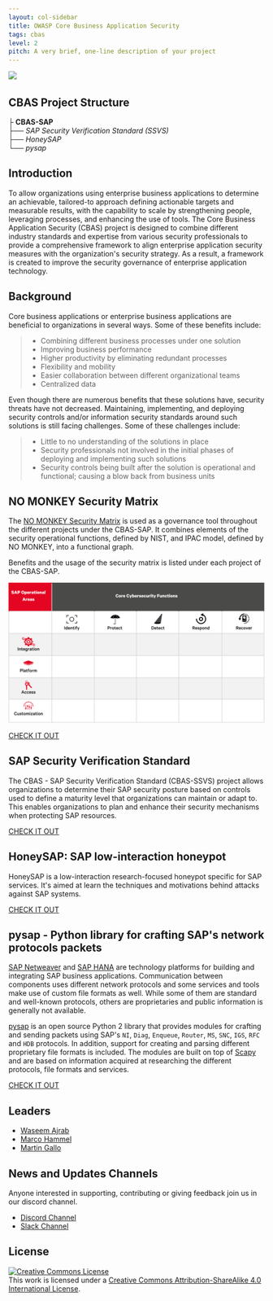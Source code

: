 ```yaml
---
layout: col-sidebar
title: OWASP Core Business Application Security
tags: cbas
level: 2
pitch: A very brief, one-line description of your project
---
```


<img src="assets/images/logo.png" width="150"/>

## CBAS Project Structure

   ├ __CBAS-SAP__                      
      ├── *SAP Security Verification Standard (SSVS)*         
      ├── *HoneySAP*            
      └── *pysap*

## Introduction
To allow organizations using enterprise business applications to determine an achievable, tailored-to approach defining actionable targets and measurable results, with the capability to scale by strengthening people, leveraging processes, and enhancing the use of tools. The Core Business Application Security (CBAS) project is designed to combine different industry standards and expertise from various security professionals to provide a comprehensive framework to align enterprise application security measures with the organization's security strategy. As a result, a framework is created to improve the security governance of enterprise application technology.


## Background
Core business applications or enterprise business applications are beneficial to organizations in several ways. Some of these benefits include:

> - Combining different business processes under one solution
> - Improving business performance
> - Higher productivity by eliminating redundant processes
> - Flexibility and mobility
> - Easier collaboration between different organizational teams
> - Centralized data

Even though there are numerous benefits that these solutions have, security threats have not decreased. Maintaining, implementing, and deploying security controls and/or information security standards around such solutions is still facing challenges. Some of these challenges include:

> - Little to no understanding of the solutions in place
> - Security professionals not involved in the initial phases of deploying and implementing such solutions
> - Security controls being built after the solution is operational and functional; causing a blow back from business units

## NO MONKEY Security Matrix

The [NO MONKEY Security Matrix](https://www.no-monkey.com/sap-security-matrix/) is used as a governance tool throughout the different projects under the CBAS-SAP. It combines elements of the security operational functions, defined by NIST, and IPAC model, defined by NO MONKEY, into a functional graph.

Benefits and the usage of the security matrix is listed under each project of the CBAS-SAP.

![](assets/images/NM_Security_Matrix.svg)

[CHECK IT OUT](https://www.no-monkey.com/sap-security-matrix/)   

## SAP Security Verification Standard

The CBAS - SAP Security Verification Standard (CBAS-SSVS) project allows organizations to determine their SAP security posture based on controls used to define a maturity level that organizations can maintain or adapt to. This enables organizations to plan and enhance their security mechanisms when protecting SAP resources.

[CHECK IT OUT](https://github.com/NO-MONKEY/CBAS-SAP-SecurityMaturityModel)

## HoneySAP: SAP low-interaction honeypot

HoneySAP is a low-interaction research-focused honeypot specific for SAP services. It's aimed at learn the techniques and motivations behind attacks against SAP systems.

[CHECK IT OUT](https://github.com/OWASP/HoneySAP)

## pysap - Python library for crafting SAP's network protocols packets

[SAP Netweaver](https://www.sap.com/platform/netweaver/index.epx) and
[SAP HANA](https://www.sap.com/products/hana.html) are technology platforms for
building and integrating SAP business applications. Communication between components uses different network protocols and some services and tools make use of custom file formats as well. While some of them are standard and well-known protocols, others are proprietaries and public information is generally not available.

[pysap](https://github.com/OWASP/pysap) is an open source Python 2 library that provides modules for crafting and sending packets using SAP's `NI`, `Diag`, `Enqueue`, `Router`, `MS`, `SNC`, `IGS`, `RFC` and `HDB` protocols. In addition, support for creating and parsing different proprietary file formats is included. The modules are built on top of [Scapy](https://scapy.net/) and are based on information acquired at researching the different protocols, file formats and services.

[CHECK IT OUT](https://github.com/OWASP/pysap)


## Leaders
- [Waseem Ajrab](mailto:cbas@advisory.no-monkey.com)
- [Marco Hammel](mailto:cbas@advisory.no-monkey.com)
- [Martin Gallo](mailto:cbas@advisory.no-monkey.com)


## News and Updates Channels

Anyone interested in supporting, contributing or giving feedback join us in our discord channel.

* [Discord Channel](https://discord.gg/X8ZVSfH)
* [Slack Channel](https://join.slack.com/share/enQtNTMzNDIwOTAzOTE3NS04NWIwYTQxODIzNmNiMGE1MzU2YWE2MDkyMzNmZDlmOGQ0YWVlNGNhODg4NmIxZDQ5YTMwNjU3ZTY3MDUyYjgz)

## License
<a rel="license" href="http://creativecommons.org/licenses/by-sa/4.0/"><img alt="Creative Commons License" style="border-width:0" src="https://i.creativecommons.org/l/by-sa/4.0/88x31.png" /></a>
<br />This work is licensed under a <a rel="license" href="http://creativecommons.org/licenses/by-sa/4.0/">Creative Commons Attribution-ShareAlike 4.0 International License</a>.
